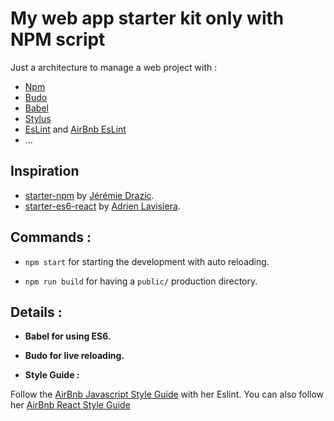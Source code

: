 # My web app starter kit only with NPM script

Just a architecture to manage a web project with :

- [Npm]()
- [Budo](https://github.com/mattdesl/budo)
- [Babel]()
- [Stylus]()
- [EsLint](http://eslint.org/) and [AirBnb EsLint](https://github.com/airbnb/javascript/tree/master/packages/eslint-config-airbnb)
- ...

## Inspiration

 - [starter-npm](https://github.com/JeremieDrazic/starter-npm) by [Jérémie Drazic](https://github.com/JeremieDrazic).
 - [starter-es6-react](https://github.com/ziiw/starter-es6-react) by [Adrien Lavisiera](https://github.com/ziiw).


## Commands :

- `npm start` for starting the development with auto reloading.

- `npm run build` for having a `public/` production directory.

## Details :

- **Babel for using ES6.**

- **Budo for live reloading.**

- **Style Guide :**

Follow the [AirBnb Javascript Style Guide](https://github.com/airbnb/javascript) with her
Eslint. You can also follow her
[AirBnb React Style Guide](https://github.com/airbnb/javascript/tree/master/react)
